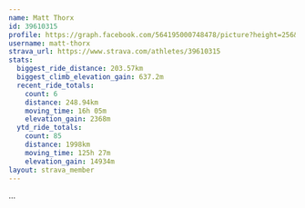 ```yaml
---
name: Matt Thorx
id: 39610315
profile: https://graph.facebook.com/564195000748478/picture?height=256&width=256
username: matt-thorx
strava_url: https://www.strava.com/athletes/39610315
stats:
  biggest_ride_distance: 203.57km
  biggest_climb_elevation_gain: 637.2m
  recent_ride_totals:
    count: 6
    distance: 248.94km
    moving_time: 16h 05m
    elevation_gain: 2368m
  ytd_ride_totals:
    count: 85
    distance: 1998km
    moving_time: 125h 27m
    elevation_gain: 14934m
layout: strava_member
--- 
```

...
